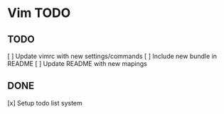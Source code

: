 # Vim TODO #
## TODO ##

[ ] Update vimrc with new settings/commands
[ ] Include new bundle in README
[ ] Update README with new mapings

## DONE ##

[x] Setup todo list system
